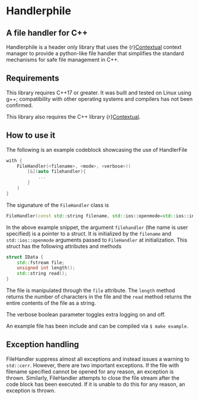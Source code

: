 # Handlerphile

## A file handler for C++

Handlerphile is a header only library that uses the {r}[Contextual](https://github.com/FriendRat/contextual) context manager to provide a python-like file handler that simplifies the standard mechanisms for safe file management in C++.

## Requirements
This library requires C++17 or greater. It was built and tested on Linux using g++; compatibility with other operating systems and compilers has not been confirmed.

This library also requires the C++ library {r}[Contextual](https://github.com/FriendRat/contextual).

## How to use it

The following is an example codeblock showcasing the use of HandlerFile

```c++
with {
    FileHandler(<filename>, <mode>, <verbose>)(
        [&](auto filehandler){
            ...
        }
    )
}
```

The sigunature of the `FileHandler` class is 
```c++
FileHandler(const std::string filename, std::ios::openmode=std::ios::in | std::ios::out, bool verbose=false);
```
In the above example snippet, the argument `filehandler` (the name is user specified) is a pointer to a struct. It is initialized by the `filename` and `std::ios::openmode` arguments passed to `FileHandler` at initialization. This struct has the following attributes and methods

```c++
struct IData {
    std::fstream file;
    unsigned int length();
    std::string read();
}
```
The file is manipulated through the `file` attribute. The `length` method returns the number of characters in the file and the `read` method returns the entire contents of the file as a string.

The verbose boolean parameter toggles extra logging on and off. 

An example file has been include and can be compiled via `$ make example`.

## Exception handling

FileHandler suppress almost all exceptions and instead issues a warning to `std::cerr`. However, there are two important exceptions. If the file with filename specified cannot be opened for any reason, an exception is thrown. Similarly, FileHandler attempts to close the file stream after the code block has been executed. If it is unable to do this for any reason, an exception is thrown.
